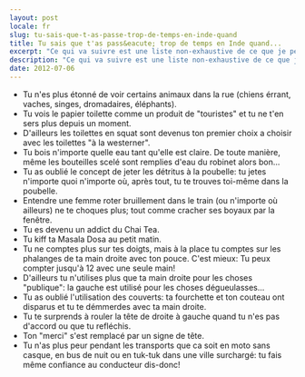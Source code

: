 ```yaml
---
layout: post
locale: fr
slug: tu-sais-que-t-as-passe-trop-de-temps-en-inde-quand
title: Tu sais que t'as pass&eacute; trop de temps en Inde quand...
excerpt: "Ce qui va suivre est une liste non-exhaustive de ce que je pense les gens finissent par penser/se comporter/faire apr&egrave;s avoir pass&eacute; un certain temps en Inde:"
description: "Ce qui va suivre est une liste non-exhaustive de ce que je pense les gens finissent par penser/se comporter/faire apr&egrave;s avoir pass&eacute; un certain temps en Inde:"
date: 2012-07-06
---
```


- Tu n'es plus &eacute;tonn&eacute; de voir certains animaux dans la rue (chiens &eacute;rrant, vaches, singes, dromadaires, &eacute;l&eacute;phants).
- Tu vois le papier toilette comme un produit de "touristes" et tu ne t'en sers plus depuis un moment.
- D'ailleurs les toilettes en squat sont devenus ton premier choix a choisir avec les toilettes "&agrave; la westerner".
- Tu bois n'importe quelle eau tant qu'elle est claire. De toute mani&egrave;re, m&ecirc;me les bouteilles scel&eacute; sont remplies d'eau du robinet alors bon...
- Tu as oubli&eacute; le concept de jeter les d&eacute;tritus &agrave; la poubelle: tu jetes n'importe quoi n'importe o&ugrave;, apr&egrave;s tout, tu te trouves toi-m&ecirc;me dans la poubelle.
- Entendre une femme roter bruillement dans le train (ou n'importe o&ugrave; ailleurs) ne te choques plus; tout comme cracher ses boyaux par la fen&ecirc;tre.
- Tu es devenu un addict du Chai Tea.
- Tu kiff ta Masala Dosa au petit matin.
- Tu ne comptes plus sur tes doigts, mais &agrave; la place tu comptes sur les phalanges de ta main droite avec ton pouce. C'est mieux: Tu peux compter jusqu'&agrave; 12 avec une seule main!
- D'ailleurs tu n'utilises plus que ta main droite pour les choses "publique": la gauche est utilis&eacute; pour les choses d&eacute;gueulasses...
- Tu as oubli&eacute; l'utilisation des couverts: ta fourchette et ton couteau ont disparus et tu te d&eacute;mmerdes avec ta main droite.
- Tu te surprends &agrave; rouler la t&ecirc;te de droite &agrave; gauche quand tu n'es pas d'accord ou que tu refl&eacute;chis.
- Ton "merci" s'est remplac&eacute; par un signe de t&ecirc;te.
- Tu n'as plus peur pendant les transports que ca soit en moto sans casque, en bus de nuit ou en tuk-tuk dans une ville surcharg&eacute;: tu fais m&ecirc;me confiance au conducteur dis-donc!
